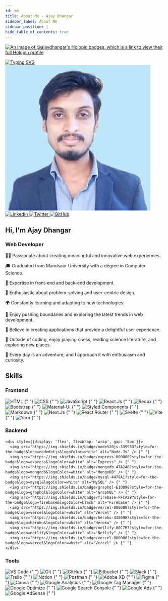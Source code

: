 ```yaml
---
id: me
title: About Me - Ajay Dhangar
sidebar_label: About Me
sidebar_position: 1
hide_table_of_contents: true
---
```


[![An image of @ajaydhangar's Holopin badges, which is a link to view their full Holopin profile](https://holopin.me/ajaydhangar)](https://holopin.io/@ajaydhangar)

<div style={{background: 'linear-gradient(90deg, rgb(51, 55, 6) 0%, #FF4820 25%, #FF4820 50%, rgb(87, 89, 243) 100%)', paddingTop: '10px', borderRadius: '10px'}}>
  <a href="https://www.linkedin.com/in/ajay-dhangar" align="center"><img src="https://readme-typing-svg.demolab.com?font=Fira+Code&pause=1000&color=DEF72C&random=false&center=true&width=1000&lines=Hi%2C+there.+I'm+Ajay+Dhangar.+A+Web+Developer+and+Open-Source+enthusiast!" alt="Typing SVG" /></a>
</div>

<div style={{display: 'grid', gridTemplateColumns: 'repeat(auto-fit, minmax(300px, 1fr))', gap: '20px', marginTop: '20px'}}>
  <div style={{marginRight: '10px', display: 'flex', flexDirection: 'column', alignItems: 'center'}}>
    <img src="/instructors/ajay-dhangar.jpg" alt="Ajay Dhangar" style={{width: '200px', height: 'auto%', borderRadius: '50%'}} />
    <div style={{marginTop: '10px'}}>
      <a href="https://www.linkedin.com/in/ajay-dhangar/" target="_blank" rel="noreferrer noopener" style={{marginLeft: '5px'}}>
        <img src="https://img.shields.io/badge/LinkedIn-0077B5?style=for-the-badge&logo=linkedin&logoColor=white" alt="LinkedIn" />
      </a>
      <a href="https://twitter.com/CodesWithAjay" target="_blank" rel="noreferrer noopener" style={{marginLeft: '5px'}}>
        <img src="https://img.shields.io/badge/Twitter-1DA1F2?style=for-the-badge&logo=twitter&logoColor=white" alt="Twitter" />
      </a>
      <a href="https://github.com/ajay-dhangar" target="_blank" rel="noreferrer noopener" style={{marginLeft: '5px'}}>
        <img src="https://img.shields.io/badge/GitHub-100000?style=for-the-badge&logo=github&logoColor=white" alt="GitHub" />
      </a>
    </div>
  </div>
  <div style={{display: 'flex', flexDirection: 'column', justifyContent: 'center'}}>
    <h2 style={{margin: '0', background: 'linear-gradient(90deg, rgb(151, 255, 6) 0%, #FF4820 25%, #FF4820 50%, rgb(87, 89, 243) 100%)', WebkitBackgroundClip: 'text', WebkitTextFillColor: 'transparent'}}>
      Hi, I'm Ajay Dhangar
    </h2>
    <h3 style={{margin: '0', color: 'rgb(87, 89, 243)'}}>
      Web Developer
    </h3>
    <p>👨‍💻 Passionate about creating meaningful and innovative web experiences.</p>
    <p>🎓 Graduated from Mandsaur University with a degree in Computer Science.</p>
    <p>🚀 Expertise in front-end and back-end development.</p>
    <p>🌟 Enthusiastic about problem-solving and user-centric design.</p>
    <p>🌍 Constantly learning and adapting to new technologies.</p>
    <p>🎯 Enjoy pushing boundaries and exploring the latest trends in web development.</p>
    <p>🌈 Believe in creating applications that provide a delightful user experience.</p>
    <p>🎲 Outside of coding, enjoy playing chess, reading science literature, and exploring new places.</p>
    <p>🚀 Every day is an adventure, and I approach it with enthusiasm and curiosity.</p>
  </div>
</div>

## Skills

<div style={{marginTop: '20px', width: '100%', display: 'grid', gridTemplateColumns: 'repeat(auto-fit, minmax(300px, 1fr))', gap: '20px'}}>
  <div style={{marginRight: '8%'}}>
    <h3 style={{margin: '0', background: 'linear-gradient(90deg, rgb(151, 255, 6) 0%, #FF4820 25%, #FF4820 50%, rgb(87, 89, 243) 100%)', WebkitBackgroundClip: 'text', WebkitTextFillColor: 'transparent', fontSize: '1.5rem'}}>
      Frontend
    </h3>      
      <div style={{display: 'flex', flexWrap: 'wrap', gap: '5px'}}>
        <img src="https://img.shields.io/badge/html-f12?style=for-the-badge&logo=html5&logoColor=white" alt="HTML" /> {" "}
        <img src="https://img.shields.io/badge/css-0077B5?style=for-the-badge&logo=css3&logoColor=white" alt="CSS" /> {" "}
        <img src="https://img.shields.io/badge/javascrip-100?style=for-the-badge&logo=javascript&logoColor=yellow" alt="JavaScript" /> {" "}
        <img src="https://img.shields.io/badge/react%20js-20232A?style=for-the-badge&logo=react&logoColor=white" alt="React.Js" />  {" "}
        <img src="https://img.shields.io/badge/redux-593D88?style=for-the-badge&logo=redux&logoColor=white" alt="Redux" /> {" "}
        <img src="https://img.shields.io/badge/bootstrap-0077B5?style=for-the-badge&logo=bootstrap&logoColor=white" alt="Bootstrap" /> {" "}
        <img src="https://img.shields.io/badge/Material%20UI-007FFF?style=for-the-badge&logo=mui&logoColor=white" alt="Material-UI" />  {" "} 
        <img src="https://img.shields.io/badge/styled--components-DB7093?style=for-the-badge&logo=styled-components&logoColor=white" alt="Styled Components" /> {" "}
        <img src="https://img.shields.io/badge/Markdown-000000?style=for-the-badge&logo=markdown&logoColor=white" alt="Markdown" /> {" "}
        <img src="https://img.shields.io/badge/next%20js-000000?style=for-the-badge&logo=nextdotjs&logoColor=white" alt="Next.Js" /> {" "}
        <img src="https://img.shields.io/badge/React_Router-CA4245?style=for-the-badge&logo=react-router&logoColor=white" alt="React Router" /> {" "}
        <img src="https://img.shields.io/badge/Svelte-4A4A55?style=for-the-badge&logo=svelte&logoColor=FF3E00" alt="Svelte" /> {" "}
        <img src="https://img.shields.io/badge/Vite-B73BFE?style=for-the-badge&logo=vite&logoColor=FFD62E" alt="Vite" /> {" "}
        <img src="https://img.shields.io/badge/Yarn-2C8EBB?style=for-the-badge&logo=yarn&logoColor=white" alt="Yarn" /> {" "}
      </div>
  </div>
  <div>
    <h3 style={{margin: '0', background: 'linear-gradient(90deg, rgb(151, 255, 6) 0%, #FF4820 25%, #FF4820 50%, rgb(87, 89, 243) 100%)', WebkitBackgroundClip: 'text', WebkitTextFillColor: 'transparent', fontSize: '1.5rem'}}>
      Backend
    </h3>

    <div style={{display: 'flex', flexWrap: 'wrap', gap: '5px'}}>
      <img src="https://img.shields.io/badge/node%20js-339933?style=for-the-badge&logo=nodedotjs&logoColor=white" alt="Node.Js" /> {" "}
      <img src="https://img.shields.io/badge/express-000000?style=for-the-badge&logo=express&logoColor=white" alt="Express" /> {" "}
      <img src="https://img.shields.io/badge/mongodb-47A248?style=for-the-badge&logo=mongodb&logoColor=white" alt="MongoDB" /> {" "}
      <img src="https://img.shields.io/badge/mysql-4479A1?style=for-the-badge&logo=mysql&logoColor=white" alt="MySQL" /> {" "}
      <img src="https://img.shields.io/badge/graphql-E10098?style=for-the-badge&logo=graphql&logoColor=white" alt="GraphQL" /> {" "}
      <img src="https://img.shields.io/badge/firebase-FFCA28?style=for-the-badge&logo=firebase&logoColor=black" alt="Firebase" /> {" "}
      <img src="https://img.shields.io/badge/vercel-000000?style=for-the-badge&logo=vercel&logoColor=white" alt="Vercel" /> {" "}
      <img src="https://img.shields.io/badge/heroku-430098?style=for-the-badge&logo=heroku&logoColor=white" alt="Heroku" /> {" "}
      <img src="https://img.shields.io/badge/netlify-00C7B7?style=for-the-badge&logo=netlify&logoColor=white" alt="Netlify" /> {" "}
      <img src="https://img.shields.io/badge/vercel-000000?style=for-the-badge&logo=vercel&logoColor=white" alt="Vercel" /> {" "}
    </div>

  </div>
  <div>
    <h3 style={{margin: '0', background: 'linear-gradient(90deg, rgb(151, 255, 6) 0%, #FF4820 25%, #FF4820 50%, rgb(87, 89, 243) 100%)', WebkitBackgroundClip: 'text', WebkitTextFillColor: 'transparent', fontSize: '1.5rem'}}>
      Tools
    </h3>
    <div style={{display: 'flex', flexWrap: 'wrap', gap: '5px'}}>
      <img src="https://img.shields.io/badge/VS%20Code-007ACC?style=for-the-badge&logo=visual-studio-code&logoColor=white" alt="VS Code" /> {" "}
      <img src="https://img.shields.io/badge/Git-F05032?style=for-the-badge&logo=git&logoColor=white" alt="Git" /> {" "}
      <img src="https://img.shields.io/badge/GitHub-100000?style=for-the-badge&logo=github&logoColor=white" alt="GitHub" /> {" "}
      <img src="https://img.shields.io/badge/Bitbucket-0052CC?style=for-the-badge&logo=bitbucket&logoColor=white" alt="Bitbucket" /> {" "}
      <img src="https://img.shields.io/badge/Slack-4A154B?style=for-the-badge&logo=slack&logoColor=white" alt="Slack" /> {" "}
      <img src="https://img.shields.io/badge/Trello-0079BF?style=for-the-badge&logo=trello&logoColor=white" alt="Trello" /> {" "}
      <img src="https://img.shields.io/badge/Notion-000000?style=for-the-badge&logo=notion&logoColor=white" alt="Notion" /> {" "}
      <img src="https://img.shields.io/badge/Postman-FF6C37?style=for-the-badge&logo=postman&logoColor=white" alt="Postman" /> {" "}
      <img src="https://img.shields.io/badge/Adobe%20XD-FF26BE?style=for-the-badge&logo=adobe-xd&logoColor=white" alt="Adobe XD" /> {" "}
      <img src="https://img.shields.io/badge/Figma-F24E1E?style=for-the-badge&logo=figma&logoColor=white" alt="Figma" /> {" "}
      <img src="https://img.shields.io/badge/Canva-00C4CC?style=for-the-badge&logo=canva&logoColor=white" alt="Canva" /> {" "}
      <img src="https://img.shields.io/badge/Google%20Analytics-E37400?style=for-the-badge&logo=google-analytics&logoColor=white" alt="Google Analytics" /> {" "}
      <img src="https://img.shields.io/badge/Google%20Tag%20Manager-4285F4?style=for-the-badge&logo=google-tag-manager&logoColor=white" alt="Google Tag Manager" /> {" "}
      <img src="https://img.shields.io/badge/Google%20Optimize-4285F4?style=for-the-badge&logo=google-optimize&logoColor=white" alt="Google Optimize" /> {" "}
      <img src="https://img.shields.io/badge/Google%20Search%20Console-4285F4?style=for-the-badge&logo=google-search-console&logoColor=white" alt="Google Search Console" /> {" "}
      <img src="https://img.shields.io/badge/Google%20Ads-4285F4?style=for-the-badge&logo=google-ads&logoColor=white" alt="Google Ads" /> {" "}
      <img src="https://img.shields.io/badge/Google%20AdSense-4285F4?style=for-the-badge&logo=google-adsense&logoColor=white" alt="Google AdSense" /> {" "}
      </div>
  </div>
</div>
